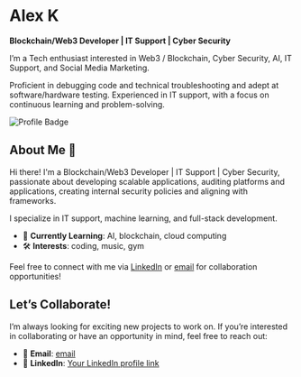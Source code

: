 # Alex K

**Blockchain/Web3  Developer | IT Support | Cyber Security**


I’m a Tech enthusiast interested in Web3 / Blockchain, Cyber Security, AI, IT Support, and Social Media Marketing.

Proficient in debugging code and technical troubleshooting and adept at software/hardware testing. Experienced in IT support, with a focus on continuous learning and problem-solving. 


![Profile Badge](https://img.shields.io/badge/-GitHub_Profile-blue?style=for-the-badge&logo=github)


## About Me 👋

Hi there! I'm a Blockchain/Web3  Developer | IT Support | Cyber Security, passionate about developing scalable applications, auditing platforms and applications, creating internal security policies and aligning with frameworks.
<!--With over [X years] of experience in [field/domain], --> 
I specialize in IT support, machine learning, and full-stack development.

<!--
- 💼 **Current Role**: [Your current role and organization]
- 🎓 **Education**: [Your degree, institution, and graduation year]
-->
- 🌱 **Currently Learning**: AI, blockchain, cloud computing
- 🛠️ **Interests**: coding, music, gym

Feel free to connect with me via [LinkedIn](https://www.linkedin.com/in/alex-kigotho/) or [email](mburualex04@gmail.com) for collaboration opportunities!

<!--
## Navigating My GitHub 📂

Here's how my repositories are organized:

- **Professional Projects**: Industry-focused projects solving real-world problems.
- **Bootcamp Projects**: Assignments and capstone projects from my learning journey.
- **Open-Source Contributions**: Projects I’ve contributed to in the open-source community.

**Popular Repositories**:
- [Repository 1 Name](#): Brief description of the repository.
- [Repository 2 Name](#): Brief description of the repository.

## Featured Projects 🚀

### [Project Name 1]
- **Description**: [Short summary of what the project does].
- **Features**: [Key features of the project].
- **Tech Stack**: [Languages, frameworks, and tools used].
- **Live Demo**: [Link to live version, if available].
- **GitHub Link**: [Link to the repository].

---

### [Project Name 2]
- **Description**: [Short summary of what the project does].
- **Features**: [Key features of the project].
- **Tech Stack**: [Languages, frameworks, and tools used].
- **Live Demo**: [Link to live version, if available].
- **GitHub Link**: [Link to the repository].

## Skills & Tools 🛠️

### Languages
![Python](https://img.shields.io/badge/-Python-blue?style=flat-square&logo=python)
![JavaScript](https://img.shields.io/badge/-JavaScript-yellow?style=flat-square&logo=javascript)

### Frameworks
![React](https://img.shields.io/badge/-React-blue?style=flat-square&logo=react)
![Node.js](https://img.shields.io/badge/-Node.js-green?style=flat-square&logo=node.js)

### Tools
![Git](https://img.shields.io/badge/-Git-orange?style=flat-square&logo=git)
![GitHub](https://img.shields.io/badge/-GitHub-black?style=flat-square&logo=github)

-->

## Let’s Collaborate!

I’m always looking for exciting new projects to work on. If you’re interested in collaborating or have an opportunity in mind, feel free to reach out:

- 📧 **Email**: [email](mburualex04@gmail.com)
- 💼 **LinkedIn**: [Your LinkedIn profile link](https://www.linkedin.com/in/alex-kigotho/)



